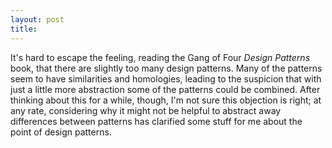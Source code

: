 ```yaml
---
layout: post
title: 
---
```


It's hard to escape the feeling, reading the Gang of Four *Design Patterns*
book, that there are slightly too many design patterns. Many of the patterns
seem to have similarities and homologies, leading to the suspicion that with
just a little more abstraction some of the patterns could be combined. After
thinking about this for a while, though, I'm not sure this objection is right;
at any rate, considering why it might not be helpful to abstract away
differences between patterns has clarified some stuff for me about the point
of design patterns.

